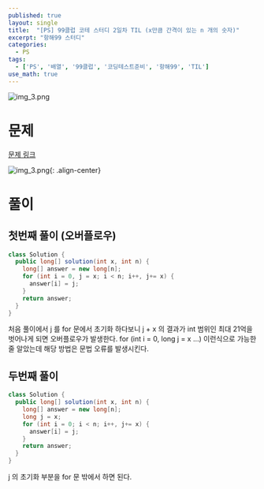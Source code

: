 ```yaml
---
published: true
layout: single
title:  "[PS] 99클럽 코테 스터디 2일차 TIL (x만큼 간격이 있는 n 개의 숫자)"
excerpt: "항해99 스터디"
categories:
  - PS
tags:
  - ['PS', '배열', '99클럽', '코딩테스트준비', '항해99', 'TIL']
use_math: true
---
```


![img_3.png](https://zhtmr.github.io/static-files-for-posting/20240722/99club_TIL_thumbnail/%EA%B8%B0%EB%B3%B8%ED%98%951_java.png?raw=true)

# 문제

[문제 링크](https://school.programmers.co.kr/learn/courses/30/lessons/12954)

![img_3.png](https://zhtmr.github.io/static-files-for-posting/20240723/ex.png?raw=true){: .align-center}

# 풀이

## 첫번째 풀이 (오버플로우)

```java
class Solution {
  public long[] solution(int x, int n) {
    long[] answer = new long[n];
    for (int i = 0, j = x; i < n; i++, j+= x) {
      answer[i] = j;
    }
    return answer;
  }
}
```
처음 풀이에서 j 를 for 문에서 초기화 하다보니 j + x 의 결과가 int 범위인 최대 21억을 벗어나게 되면 오버플로우가 발생한다. 
for (int i = 0, long j = x ...) 이런식으로 가능한 줄 알았는데 해당 방법은 문법 오류를 발생시킨다.


## 두번째 풀이
```java
class Solution {
  public long[] solution(int x, int n) {
    long[] answer = new long[n];
    long j = x;
    for (int i = 0; i < n; i++, j+= x) {
      answer[i] = j;
    }
    return answer;
  }
}
```
j 의 초기화 부분을 for 문 밖에서 하면 된다.

